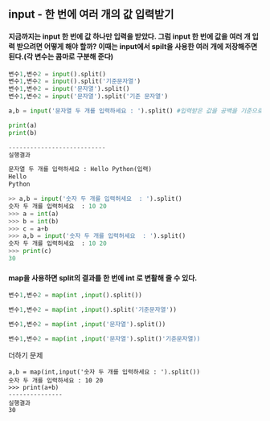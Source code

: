 ## input -  한 번에 여러 개의 값 입력받기



#### 지금까지는 input 한 번에 값 하나만 입력을 받았다. 그럼 input 한 번에 값을 여러 개 입력 받으려면 어떻게 해야 할까? 이때는 input에서 spilt을 사용한 여러 개에 저장해주면 된다.(각 변수는 콤마로 구분해 준다)

```py
변수1,변수2 = input().split()
변수1,변수2 = input().split('기준문자열')
변수1,변수2 = input('문자열').split()
변수1,변수2 = input('문자열').split('기준 문자열')

a,b = input('문자열 두 개를 입력하세요 : ').split() #입력받은 값을 공백을 기준으로 분리

print(a)
print(b)

---------------------------
실행결과

문자열 두 개를 입력하세요 : Hello Python(입력)
Hello
Python
```

```py
>> a,b = input('숫자 두 개를 입력허세요  : ').split()
숫자 두 개를 입력허세요  : 10 20
>>> a = int(a)
>>> b = int(b)
>>> c = a+b
>>> a,b = input('숫자 두 개를 입력허세요  : ').split()
숫자 두 개를 입력허세요  : 10 20
>>> print(c)
30
```



#### map을 사용하면 split의 결과를 한 번에 int 로 변활해 줄 수 있다.

```python
변수1,변수2 = map(int ,input().split())

변수1,변수2 = map(int ,input().split('기준문자열'))

변수1,변수2 = map(int ,input('문자열').split())

변수1,변수2 = map(int ,input('문자열').split()'기준문자열))

```



더하기 문제

```pyth
a,b = map(int,input('숫자 두 개를 입력하세요 : ').split())
숫자 두 개를 입력하세요 : 10 20
>>> print(a+b)
---------------
실행결과 
30
```

